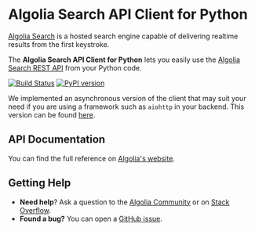 # Algolia Search API Client for Python

[Algolia Search](https://www.algolia.com) is a hosted search engine capable of delivering realtime results from the first keystroke.

The **Algolia Search API Client for Python** lets
you easily use the [Algolia Search REST API](https://www.algolia.com/doc/rest-api/search) from
your Python code.

[![Build Status](https://travis-ci.org/algolia/algoliasearch-client-python.svg?branch=master)](https://travis-ci.org/algolia/algoliasearch-client-python) [![PyPI version](https://badge.fury.io/py/algoliasearch.svg?branch=master)](http://badge.fury.io/py/algoliasearch)


We implemented an asynchronous version of the client that may suit your need if
you are using a framework such as `aiohttp` in your backend. This version can
be found [here](https://github.com/algolia/algoliasearch-client-python-async).




## API Documentation

You can find the full reference on [Algolia's website](https://www.algolia.com/doc/api-client/python/).

## Getting Help

- **Need help**? Ask a question to the [Algolia Community](https://discourse.algolia.com/) or on [Stack Overflow](http://stackoverflow.com/questions/tagged/algolia).
- **Found a bug?** You can open a [GitHub issue](https://github.com/algolia/algoliasearch-client-python/issues).
